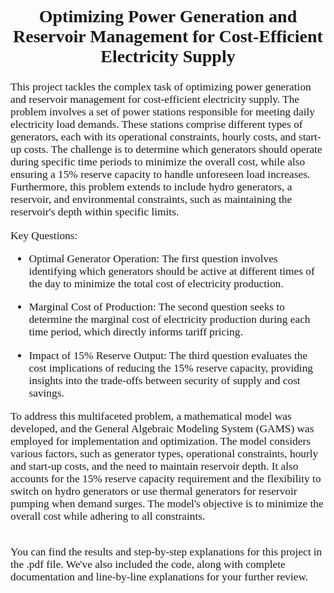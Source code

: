 <span style="font-family:Times New Roman; font-size:14pt;">
<h2 align="center"><b>Optimizing Power Generation and Reservoir Management for Cost-Efficient Electricity Supply</b></h2>
</span>

<span style="font-family: Times New Roman; font-size: 13pt;">

This project tackles the complex task of optimizing power generation and reservoir management for cost-efficient electricity supply. The problem involves a set of power stations responsible for meeting daily electricity load demands. These stations comprise different types of generators, each with its operational constraints, hourly costs, and start-up costs. The challenge is to determine which generators should operate during specific time periods to minimize the overall cost, while also ensuring a 15% reserve capacity to handle unforeseen load increases. Furthermore, this problem extends to include hydro generators, a reservoir, and environmental constraints, such as maintaining the reservoir's depth within specific limits.

Key Questions:

- Optimal Generator Operation: The first question involves identifying which generators should be active at different times of the day to minimize the total cost of electricity production.

- Marginal Cost of Production: The second question seeks to determine the marginal cost of electricity production during each time period, which directly informs tariff pricing.

- Impact of 15% Reserve Output: The third question evaluates the cost implications of reducing the 15% reserve capacity, providing insights into the trade-offs between security of supply and cost savings.

To address this multifaceted problem, a mathematical model was developed, and the General Algebraic Modeling System (GAMS) was employed for implementation and optimization. The model considers various factors, such as generator types, operational constraints, hourly and start-up costs, and the need to maintain reservoir depth. It also accounts for the 15% reserve capacity requirement and the flexibility to switch on hydro generators or use thermal generators for reservoir pumping when demand surges. The model's objective is to minimize the overall cost while adhering to all constraints.

<br>
You can find the results and step-by-step explanations for this project in the .pdf file. We've also included the code, along with complete documentation and line-by-line explanations for your further review.
